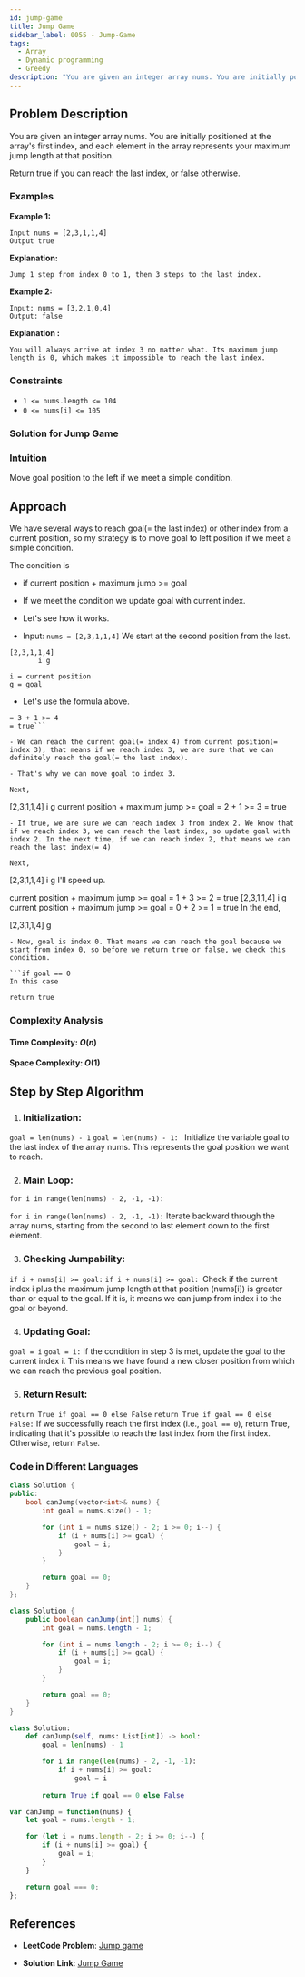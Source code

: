 ```yaml
---
id: jump-game
title: Jump Game
sidebar_label: 0055 - Jump-Game
tags:
  - Array
  - Dynamic programming
  - Greedy
description: "You are given an integer array nums. You are initially positioned at the array's first index, and each element in the array represents your maximum jump length at that position."
---
```


## Problem Description

You are given an integer array nums. You are initially positioned at the array's first index, and each element in the array represents your maximum jump length at that position.

Return true if you can reach the last index, or false otherwise.


### Examples

**Example 1:**

```
Input nums = [2,3,1,1,4]
Output true
```
**Explanation:**
```
Jump 1 step from index 0 to 1, then 3 steps to the last index.
```

**Example 2:**

```
Input: nums = [3,2,1,0,4]
Output: false
```
**Explanation :**

```
You will always arrive at index 3 no matter what. Its maximum jump length is 0, which makes it impossible to reach the last index.
```
### Constraints

- `1 <= nums.length <= 104`
- `0 <= nums[i] <= 105`


### Solution for Jump Game

### Intuition
Move goal position to the left if we meet a simple condition.


## Approach
We have several ways to reach goal(= the last index) or other index from a current position, so my strategy is to move goal to left position if we meet a simple condition.

The condition is

- if current position + maximum jump >= goal
- If we meet the condition we update goal with current index.

- Let's see how it works.

- Input: `nums = [2,3,1,1,4]`
We start at the second position from the last.
```
[2,3,1,1,4]
       i g

i = current position
g = goal 
```

- Let's use the formula above.

```current position + maximum jump >= goal
= 3 + 1 >= 4
= true```

- We can reach the current goal(= index 4) from current position(= index 3), that means if we reach index 3, we are sure that we can definitely reach the goal(= the last index).

- That's why we can move goal to index 3.

Next,
```
[2,3,1,1,4]
     i g
current position + maximum jump >= goal
= 2 + 1 >= 3
= true
```
- If true, we are sure we can reach index 3 from index 2. We know that if we reach index 3, we can reach the last index, so update goal with index 2. In the next time, if we can reach index 2, that means we can reach the last index(= 4)

Next,
```
[2,3,1,1,4]
   i g
I'll speed up.

current position + maximum jump >= goal
= 1 + 3 >= 2
= true
[2,3,1,1,4]
 i g
current position + maximum jump >= goal
= 0 + 2 >= 1
= true
In the end,

[2,3,1,1,4]
 g
 ```
- Now, goal is index 0. That means we can reach the goal because we start from index 0, so before we return true or false, we check this condition.

```if goal == 0
In this case

return true
```

### Complexity Analysis

#### Time Complexity: $O(n)$

#### Space Complexity: $O(1)$



## Step by Step Algorithm

1. ### Initialization:

```goal = len(nums) - 1```
`goal = len(nums) - 1: `
Initialize the variable goal to the last index of the array nums. This represents the goal position we want to reach.

2. ### Main Loop:
```for i in range(len(nums) - 2, -1, -1):```

`for i in range(len(nums) - 2, -1, -1):` Iterate backward through the array nums, starting from the second to last element down to the first element.

3. ### Checking Jumpability:

```if i + nums[i] >= goal:```
`if i + nums[i] >= goal: `Check if the current index i plus the maximum jump length at that position (nums[i]) is greater than or equal to the goal. If it is, it means we can jump from index i to the goal or beyond.

4. ### Updating Goal:

```goal = i```
`goal = i:` If the condition in step 3 is met, update the goal to the current index i. This means we have found a new closer position from which we can reach the previous goal position.

5. ### Return Result:

```return True if goal == 0 else False```
`return True if goal == 0 else False:` If we successfully reach the first index (i.e., `goal == 0`), return True, indicating that it's possible to reach the last index from the first index. Otherwise, return `False`.



### Code in Different Languages

<Tabs>
<TabItem value="cpp" label="C++">
  <SolutionAuthor name=""/>

```cpp
class Solution {
public:
    bool canJump(vector<int>& nums) {
        int goal = nums.size() - 1;

        for (int i = nums.size() - 2; i >= 0; i--) {
            if (i + nums[i] >= goal) {
                goal = i;
            }
        }

        return goal == 0;        
    }
};


```
</TabItem>
<TabItem value="java" label="Java">
  <SolutionAuthor name=""/>

```java
class Solution {
    public boolean canJump(int[] nums) {
        int goal = nums.length - 1;

        for (int i = nums.length - 2; i >= 0; i--) {
            if (i + nums[i] >= goal) {
                goal = i;
            }
        }

        return goal == 0;        
    }
}
```

</TabItem>
<TabItem value="python" label="Python">
  <SolutionAuthor name=""/>

```python
class Solution:
    def canJump(self, nums: List[int]) -> bool:
        goal = len(nums) - 1

        for i in range(len(nums) - 2, -1, -1):
            if i + nums[i] >= goal:
                goal = i
        
        return True if goal == 0 else False
```
</TabItem>
<TabItem value="javascript" label="javascript">
  <SolutionAuthor name=""/>

```Javascript
var canJump = function(nums) {
    let goal = nums.length - 1;

    for (let i = nums.length - 2; i >= 0; i--) {
        if (i + nums[i] >= goal) {
            goal = i;
        }
    }

    return goal === 0;    
};

```
</TabItem>
</Tabs>





## References

- **LeetCode Problem**: [Jump game](https://leetcode.com/problems/jump-game/description/)

- **Solution Link**: [Jump Game](https://leetcode.com/problems/jump-game/solutions/5130181/video-move-goal-position/)